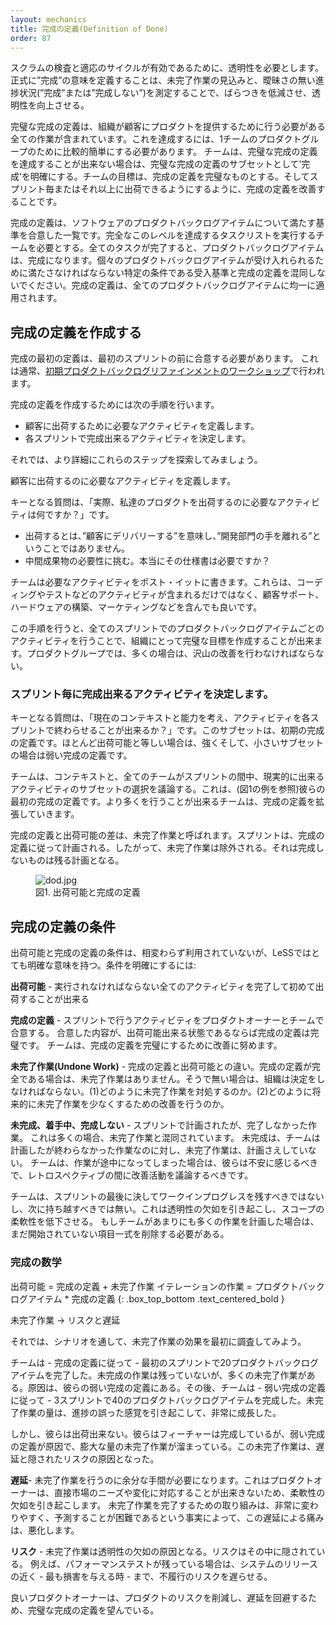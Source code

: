 ```yaml
---
layout: mechanics
title: 完成の定義(Definition of Done)
order: 87
---
```


<!---
Scrum’s inspect-adapt cycles require transparency in order to be effective. Formally defining the meaning of ‘done’ reduces variability and the likelihood of undone work and measuring progress unambiguously (‘done’ or ‘not done’) increases transparency.
--->
スクラムの検査と適応のサイクルが有効であるために、透明性を必要とします。
正式に”完成”の意味を定義することは、未完了作業の見込みと、曖昧さの無い進捗状況(”完成”または”完成しない”)を測定することで、ばらつきを低減させ、透明性を向上させる。
<!---
A perfect Definition of Done includes everything that the organization has to do to deliver the product to customers. Achieving this should be relatively easy for a one-team product group. When the team isn’t able to achieve the perfect Definition of Done then they define ‘done’ as a subset of the perfect set. The team’s goal is to improve so that, one day, their Definition of Done is perfect and they can ship each Sprint or more.
--->
完璧な完成の定義は、組織が顧客にプロダクトを提供するために行う必要がある全ての作業が含まれています。これを達成するには、1チームのプロダクトグループのために比較的簡単にする必要があります。
チームは、完璧な完成の定義を達成することが出来ない場合は、完璧な完成の定義のサブセットとして’完成’を明確にする。チームの目標は、完成の定義を完璧なものとする。そしてスプリント毎またはそれ以上に出荷できるようにするように、完成の定義を改善することです。

<!---
The Definition of Done is an agreed list of criteria that the software will meet for each Product Backlog Item. Achieving this level of completeness requires the Team to perform a list of tasks. When all tasks are completed, the item is done. Don’t confuse the Definition of Done with acceptance criteria, which are specific conditions an individual item has to fulfill to be accepted. The Definition of Done applies uniformly to all Product Backlog items.
--->
完成の定義は、ソフトウェアのプロダクトバックログアイテムについて満たす基準を合意した一覧です。完全なこのレベルを達成するタスクリストを実行するチームを必要とする。全てのタスクが完了すると、プロダクトバックログアイテムは、完成になります。個々のプロダクトバックログアイテムが受け入れられるために満たさなければならない特定の条件である受入基準と完成の定義を混同しないでください。完成の定義は、全てのプロダクトバックログアイテムに均一に適用されます。
<!---
## Creating the Definition of Done
--->
## 完成の定義を作成する
<!---
The initial Definition of Done must be agreed before the first Sprint. This usually happens in the [Initial Product Backlog Refinement workshop](initial-product-backlog-refinement.html).
--->
完成の最初の定義は、最初のスプリントの前に合意する必要があります。
これは通常、[初期プロダクトバックログリファインメントのワークショップ](initial-product-backlog-refinement.html)で行われます。
<!---
The following steps are taken in order to create the Definition of Done:
* Define the activities needed to ship to end customers.
* Decide which activities can be done each Sprint.
--->
完成の定義を作成するためには次の手順を行います。
* 顧客に出荷するために必要なアクティビティを定義します。
* 各スプリントで完成出来るアクティビティを決定します。
<!---
Let’s explore these steps in more detail.
--->
それでは、より詳細にこれらのステップを探索してみましょう。
<!---
### Define the activities needed to ship to end customers
--->
顧客に出荷するのに必要なアクティビティを定義します。
<!---
They key question is, “What activities are currently required to ship our product?”
--->
キーとなる質問は、「実際、私達のプロダクトを出荷するのに必要なアクティビティは何ですか？」です。
<!---
* Shipping means “delivering to end customers” and not “send out of the development department.”
* Challenge the need for intermediate artifacts. Do we really need that specification document?
--->
* 出荷するとは、”顧客にデリバリーする”を意味し、”開発部門の手を離れる”ということではありません。
* 中間成果物の必要性に挑む。本当にその仕様書は必要ですか？
<!---
The teams write post-it notes with required activities. These include activities such as coding and testing but may also include setting up customer support, creating hardware, or even marketing activities. We refer to this list as the required activities for having a Potentially Shippable Product.
--->
チームは必要なアクティビティをポスト・イットに書きます。これらは、コーディングやテストなどのアクティビティが含まれるだけではなく、顧客サポート、ハードウェアの構築、マーケティングなどを含んでも良いです。
<!---
With this step, you have created a [perfection goal](../principles/continuous-improvement-towards-perfection.html) for the organization—do all these activities for each item every Sprint. Product groups now often realize this will take a lot of improvements.
--->
この手順を行うと、全てのスプリントでのプロダクトバックログアイテムごとのアクティビティを行うことで、組織にとって完璧な目標を作成することが出来ます。プロダクトグループでは、多くの場合は、沢山の改善を行わなければならない。
<!---
### Decide which activities can be done each Sprint
--->
### スプリント毎に完成出来るアクティビティを決定します。
<!---
The key question is, “Considering our current context and capability, what activities can be completed each Sprint?” This subset is the initial Definition of Done. A Definition of Done is weak when it is a small subset and strong when it is almost equals Potentially Shippable.
--->
キーとなる質問は、「現在のコンテキストと能力を考え、アクティビティを各スプリントで終わらせることが出来るか？」です。このサブセットは、初期の完成の定義です。ほとんど出荷可能と等しい場合は、強くそして、小さいサブセットの場合は弱い完成の定義です。
<!---
The teams discuss their context and select the subset of the activities that all teams think they realistically can do during the Sprint. This is their initial Definition of Done (see example in Figure 1). The teams that can do more will expand this product Definition of Done within their teams.
--->
チームは、コンテキストと、全てのチームがスプリントの間中、現実的に出来るアクティビティのサブセットの選択を議論する。これは、(図1の例を参照)彼らの最初の完成の定義です。より多くを行うことが出来るチームは、完成の定義を拡張していきます。

<!---
The difference between the Definition of Done and Potentially Shippable is referred to as Undone Work. The Sprint is planned according to the Definition of Done and thus the Undone Work is excluded—it is planned to be left undone
--->
完成の定義と出荷可能の差は、未完了作業と呼ばれます。スプリントは、完成の定義に従って計画される。したがって、未完了作業は除外される。それは完成しないものは残る計画となる。

<figure>
  <img src="/img/framework/dod.jpg" alt="dod.jpg">
  <figcaption>図1. 出荷可能と完成の定義</figcaption>
</figure>

<!---
## Definition of Done terms
--->
## 完成の定義の条件
<!---
The terms Potentially Shippable and Definition of Done are often not used consistently, but in LeSS they have very precise meaning. To clarify the terms:
--->
出荷可能と完成の定義の条件は、相変わらず利用されていないが、LeSSではとても明確な意味を持つ。条件を明確にするには:

<!---
**Potentially Shippable**—All activities that must be performed before the product can be shipped.
--->
**出荷可能** - 実行されなければならない全てのアクティビティを完了して初めて出荷することが出来る

<!---
**Definition of Done**—An agreement between the teams and the Product Owner on which activities are performed inside the Sprint. A Definition of Done is perfect when it equals to Potentially Shippable. The teams strive to improve towards a perfect Definition of Done.
--->
**完成の定義** - スプリントで行うアクティビティをプロダクトオーナーとチームで合意する。
合意した内容が、出荷可能出来る状態であるならば完成の定義は完璧です。
チームは、完成の定義を完璧にするために改善に努めます。

<!---
**Undone Work**—The difference between the Definition of Done and Potentially Shippable. When the Definition of Done is perfect then there is no Undone Work. If this isn’t the case then the organization has to decide, (1) How do we deal with the Undone Work, and (2) How do we improve so that there is less Undone Work in the future.
--->
**未完了作業(Undone Work)** - 完成の定義と出荷可能との違い。完成の定義が完全である場合は、未完了作業はありません。そうで無い場合は、組織は決定をしなければならない。(1)どのように未完了作業を対処するのか。(2)どのように将来的に未完了作業を少なくするための改善を行うのか。

<!---
**Unfinished, not finished, or not done**—Work that was planned in a Sprint but wasn’t completed. This is often confused with Undone Work. ‘Unfinished’ is work that the team planned for but didn’t finish whereas Undone Work was never even planned for. When a team has work that was not finished then they ought to feel anxious and discuss improvement actions during their Retrospective.
--->
**未完成、着手中、完成しない** - スプリントで計画されたが、完了しなかった作業。
これは多くの場合、未完了作業と混同されています。
未完成は、チームは計画したが終わらなかった作業なのに対し、未完了作業は、計画さえしていない。
チームは、作業が途中になってしまった場合は、彼らは不安に感じるべきで、レトロスペクティブの間に改善活動を議論するべきです。
<!---
Teams should never leave work-in-progress at the end of the Sprint and “carry over” to the next one. This causes a lack of transparency and reduces scope flexibility. If they forecast too much work, they need to remove complete items which they haven’t started yet.
--->
チームは、スプリントの最後に決してワークインプログレスを残すべきではないし、次に持ち越すべきでは無い。これは透明性の欠如を引き起こし、スコープの柔軟性を低下させる。
もしチームがあまりにも多くの作業を計画した場合は、まだ開始されていない項目一式を削除する必要がある。

<!---
### Mathematics of Done
--->
### 完成の数学
<!---
Potentially Shippable = Definition of Done + Undone Work
Work in Iteration = Product Backlog Item * Definition of Done
--->
出荷可能 = 完成の定義 + 未完了作業
イテレーションの作業 = プロダクトバックログアイテム * 完成の定義
{: .box_top_bottom  .text_centered_bold }

<!---
## Undone Work -> Risk and Delay
--->
未完了作業 -> リスクと遅延
<!---
Let’s first explore the effects of Undone Work by running through a scenario.
--->
それでは、シナリオを通して、未完了作業の効果を最初に調査してみよう。

<!---
The teams completed—according to the Definition of Done—twenty Product Backlog Items in the first Sprint. They have no unfinished work but there is a lot of Undone Work due to their weak Definition of Done. After the teams completed—according to the weak Definition of Done—forty Product Backlog Items in three Sprints. The amount of Undone Work has grown enormously causing a false sense of progress.
--->
チームは - 完成の定義に従って - 最初のスプリントで20プロダクトバックログアイテムを完了した。未完成の作業は残っていないが、多くの未完了作業がある。原因は、彼らの弱い完成の定義にある。その後、チームは - 弱い完成の定義に従って - 3スプリントで40のプロダクトバックログアイテムを完成した。未完了作業の量は、進捗の誤った感覚を引き起こして、非常に成長した。

<!---
But they can’t ship. They have ‘done’ the features but their weak Definition of Done caused a vast amount of Undone Work to accumulate. This Undone Work causes delay and hidden risk.
--->
しかし、彼らは出荷出来ない。彼らはフィーチャーは完成しているが、弱い完成の定義が原因で、膨大な量の未完了作業が溜まっている。この未完了作業は、遅延と隠されたリスクの原因となった。

<!---
**Delay**—Extra effort is needed to perform the Undone Work. This causes a lack of flexibility for the Product Owner—he can’t directly respond to market needs and changes. The pain caused by this delay is aggravated by the fact that the effort to complete the Undone Work is highly variable and thus hard to predict.
--->
**遅延**- 未完了作業を行うのに余分な手間が必要になります。これはプロダクトオーナーは、直接市場のニーズや変化に対応することが出来きないため、柔軟性の欠如を引き起こします。
未完了作業を完了するための取り組みは、非常に変わりやすく、予測することが困難であるという事実によって、この遅延による痛みは、悪化します。

<!---
**Risk**—The Undone Work causes a lack of transparency. Risks are hidden in it. For example, if performance testing is left Undone then it delays the risk of a non-performing system until close to release—when it hurts most.
--->
**リスク** - 未完了作業は透明性の欠如の原因となる。リスクはその中に隠されている。
例えば、パフォーマンステストが残っている場合は、システムのリリースの近く - 最も損害を与える時 - まで、不履行のリスクを遅らせる。

<!---
A good Product Owner wants a perfect Definition of Done as that reduces product risk and avoids delay.
--->
良いプロダクトオーナーは、プロダクトのリスクを削減し、遅延を回避するため、完璧な完成の定義を望んでいる。

